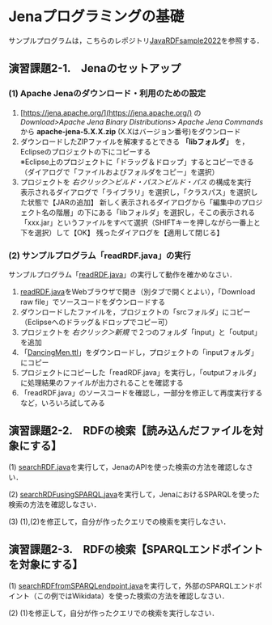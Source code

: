 # Jenaプログラミングの基礎
サンプルプログラムは，こちらのレポジトリ[JavaRDFsample2022](https://github.com/oecu-kozaki-lab/JavaRDFsample2022)を参照する．  

## 演習課題2-1.　Jenaのセットアップ
### (1) Apache Jenaのダウンロード・利用のための設定
1. [https://jena.apache.org/](https://jena.apache.org/) の *Download>Apache Jena Binary Distributions>
Apache Jena Commands* から **apache-jena-5.X.X.zip** (X.Xはバージョン番号)をダウンロード
2. ダウンロードしたZIPファイルを解凍するとできる **「libフォルダ」** を，Eclipseのプロジェクトの下にコピーする  
※Eclipse上のプロジェクトに「ドラッグ＆ドロップ」するとコピーできる（ダイアログで「ファイルおよびフォルダをコピー」を選択）
3. プロジェクトを *右クリック＞ビルド・パス＞ビルド・パス* の構成を実行  
表示されるダイアログで「ライブラリ」を選択し，「クラスパス」を選択した状態で【JARの追加】
新しく表示されるダイアログから「編集中のプロジェクト名の階層」の下にある「libフォルダ」を選択し，そこの表示される「xxx.jar」というファイルをすべて選択（SHIFTキーを押しながら一番上と下を選択）して【OK】
残ったダイアログを【適用して閉じる】

### (2) サンプルプログラム「readRDF.java」の実行
サンプルプログラム「[readRDF.java](jena_sample/src/readRDF.java)」の実行して動作を確かめなさい．
1. [readRDF.java](jena_sample/src/readRDF.java)をWebブラウザで開き（別タブで開くとよい），「Download raw file」でソースコードをダウンロードする
2. ダウンロードしたファイルを，プロジェクトの「srcフォルダ」にコピー（Eclipseへのドラッグ＆ドロップでコピー可）
3. プロジェクトを *右クリック＞新規* で２つのフォルダ「input」と「output」を追加
4. 「[DancingMen.ttl](jena_sample/input/DancingMen.ttl)」をダウンロードし，プロジェクトの「inputフォルダ」にコピー
5. プロジェクトにコピーした「readRDF.java」を実行し，「outputフォルダ」に処理結果のファイルが出力されることを確認する
6. 「readRDF.java」のソースコードを確認し，一部分を修正して再度実行するなど，いろいろ試してみる

## 演習課題2-2.　RDFの検索【読み込んだファイルを対象にする】
(1) [searchRDF.java](jena_sample/src/searchRDF.java)を実行して，JenaのAPIを使った検索の方法を確認しなさい．

(2) [searchRDFusingSPARQL.java](jena_sample/src/searchRDFusingSPARQL.java)を実行して，JenaにおけるSPARQLを使った検索の方法を確認しなさい．

(3) (1),(2)を修正して，自分が作ったクエリでの検索を実行しなさい．

## 演習課題2-3.　RDFの検索【SPARQLエンドポイントを対象にする】
(1) [searchRDFfromSPARQLendpoint.java](jena_sample/src/searchRDFfromSPARQLendpoint.java)を実行して，外部のSPARQLエンドポイント（この例ではWikidata）を使った検索の方法を確認しなさい．

(2) (1)を修正して，自分が作ったクエリでの検索を実行しなさい．

